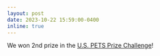 ```yaml
---
layout: post
date: 2023-10-22 15:59:00-0400
inline: true
---
```


We won 2nd prize in the [U.S. PETS Prize Challenge](https://drivendata.co/blog/federated-learning-pets-prize-winners-phases-2-3#ppmlhuskies)!
